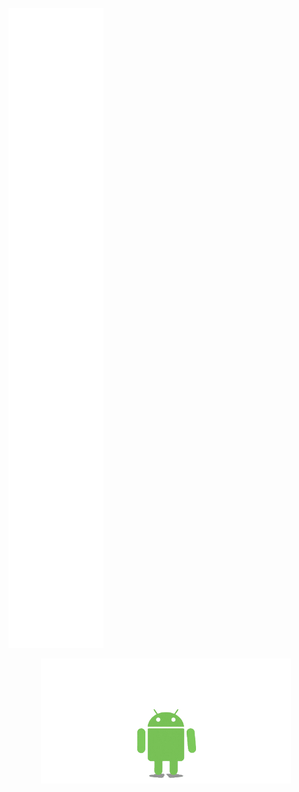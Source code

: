 ![Metrics](https://github.com/omkar-tenkale/omkar-tenkale/blob/main/github-metrics.svg)
<p align="center">
  <img width="400" height="200" src="https://github.com/omkar-tenkale/omkar-tenkale/raw/main/AndroidKotlin.webp" />
</p>


